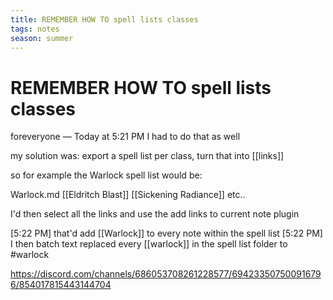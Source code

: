 ```yaml
---
title: REMEMBER HOW TO spell lists classes
tags: notes
season: summer
---
```

 
# REMEMBER HOW TO spell lists classes

foreveryone — Today at 5:21 PM
I had to do that as well

my solution was: export a spell list per class, turn that into [[links]]

so for example the Warlock spell list would be:

Warlock.md
[[Eldritch Blast]]
[[Sickening Radiance]]
etc..


I'd then select all the links and use the add links to current note plugin

[5:22 PM]
that'd add [[Warlock]] to every note within the spell list
[5:22 PM]
I then batch text replaced every [[warlock]] in the spell list folder to #warlock

https://discord.com/channels/686053708261228577/694233507500916796/854017815443144704
